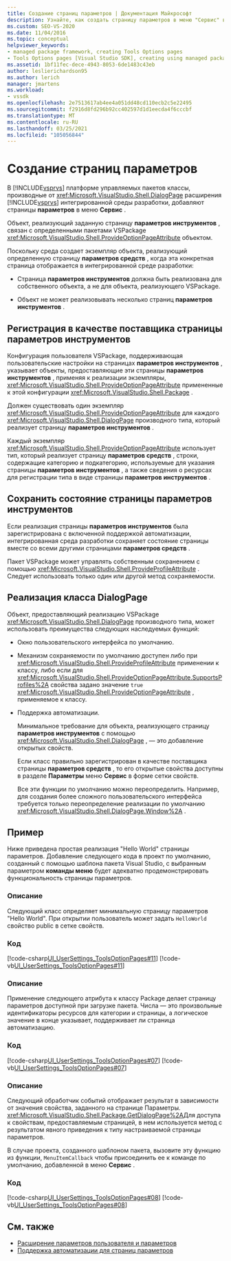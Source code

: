 ```yaml
---
title: Создание страниц параметров | Документация Майкрософт
description: Узнайте, как создать страницу параметров в меню "Сервис" в Visual Studio, реализовав класс DialogPage из управляемой платформы пакетов.
ms.custom: SEO-VS-2020
ms.date: 11/04/2016
ms.topic: conceptual
helpviewer_keywords:
- managed package framework, creating Tools Options pages
- Tools Options pages [Visual Studio SDK], creating using managed package framework
ms.assetid: 1bf11fec-dece-4943-8053-6de1483c43eb
author: leslierichardson95
ms.author: lerich
manager: jmartens
ms.workload:
- vssdk
ms.openlocfilehash: 2e7513617ab4ee4a051dd48cd110ecb2c5e22495
ms.sourcegitcommit: f2916d8fd296b92cc402597d1d1eecda4f6cccbf
ms.translationtype: MT
ms.contentlocale: ru-RU
ms.lasthandoff: 03/25/2021
ms.locfileid: "105056844"
---
```

# <a name="create-options-pages"></a>Создание страниц параметров
В [!INCLUDE[vsprvs](../../code-quality/includes/vsprvs_md.md)] платформе управляемых пакетов классы, производные от <xref:Microsoft.VisualStudio.Shell.DialogPage> расширения [!INCLUDE[vsprvs](../../code-quality/includes/vsprvs_md.md)] интегрированной среды разработки, добавляют страницы **параметров** в меню **Сервис** .

 Объект, реализующий заданную страницу **параметров инструментов** , связан с определенными пакетами VSPackage <xref:Microsoft.VisualStudio.Shell.ProvideOptionPageAttribute> объектом.

 Поскольку среда создает экземпляр объекта, реализующий определенную страницу **параметров средств** , когда эта конкретная страница отображается в интегрированной среде разработки:

- Страница **параметров инструментов** должна быть реализована для собственного объекта, а не для объекта, реализующего VSPackage.

- Объект не может реализовывать несколько страниц **параметров инструментов** .

## <a name="register-as-a-tools-options-page-provider"></a>Регистрация в качестве поставщика страницы параметров инструментов
 Конфигурация пользователя VSPackage, поддерживающая пользовательские настройки на страницах **параметров инструментов** , указывает объекты, предоставляющие эти страницы **параметров инструментов** , применяя к реализации экземпляры, <xref:Microsoft.VisualStudio.Shell.ProvideOptionPageAttribute> примененные к этой конфигурации <xref:Microsoft.VisualStudio.Shell.Package> .

 Должен существовать один экземпляр <xref:Microsoft.VisualStudio.Shell.ProvideOptionPageAttribute> для каждого <xref:Microsoft.VisualStudio.Shell.DialogPage> производного типа, который реализует страницу **параметров инструментов** .

 Каждый экземпляр <xref:Microsoft.VisualStudio.Shell.ProvideOptionPageAttribute> использует тип, который реализует страницу **параметров средств** , строки, содержащие категорию и подкатегорию, используемые для указания страницы **параметров инструментов** , а также сведения о ресурсах для регистрации типа в виде страницы **параметров инструментов** .

## <a name="persist-tools-options-page-state"></a>Сохранить состояние страницы параметров инструментов
 Если реализация страницы **параметров инструментов** была зарегистрирована с включенной поддержкой автоматизации, интегрированная среда разработки сохраняет состояние страницы вместе со всеми другими страницами **параметров средств** .

 Пакет VSPackage может управлять собственным сохранением с помощью <xref:Microsoft.VisualStudio.Shell.ProvideProfileAttribute> . Следует использовать только один или другой метод сохраняемости.

## <a name="implement-dialogpage-class"></a>Реализация класса DialogPage
 Объект, предоставляющий реализацию VSPackage <xref:Microsoft.VisualStudio.Shell.DialogPage> производного типа, может использовать преимущества следующих наследуемых функций:

- Окно пользовательского интерфейса по умолчанию.

- Механизм сохраняемости по умолчанию доступен либо при <xref:Microsoft.VisualStudio.Shell.ProvideProfileAttribute> применении к классу, либо если для <xref:Microsoft.VisualStudio.Shell.ProvideOptionPageAttribute.SupportsProfiles%2A> свойства задано значение `true` <xref:Microsoft.VisualStudio.Shell.ProvideOptionPageAttribute> , применяемое к классу.

- Поддержка автоматизации.

  Минимальное требование для объекта, реализующего страницу **параметров инструментов** с помощью <xref:Microsoft.VisualStudio.Shell.DialogPage> , — это добавление открытых свойств.

  Если класс правильно зарегистрирован в качестве поставщика страницы **параметров средств** , то его открытые свойства доступны в разделе **Параметры** меню **Сервис** в форме сетки свойств.

  Все эти функции по умолчанию можно переопределить. Например, для создания более сложного пользовательского интерфейса требуется только переопределение реализации по умолчанию <xref:Microsoft.VisualStudio.Shell.DialogPage.Window%2A> .

## <a name="example"></a>Пример
 Ниже приведена простая реализация "Hello World" страницы параметров. Добавление следующего кода в проект по умолчанию, созданный с помощью шаблона пакета Visual Studio, с выбранным параметром **команды меню** будет адекватно продемонстрировать функциональность страницы параметров.

### <a name="description"></a>Описание
 Следующий класс определяет минимальную страницу параметров "Hello World". При открытии пользователь может задать `HelloWorld` свойство public в сетке свойств.

### <a name="code"></a>Код
 [!code-csharp[UI_UserSettings_ToolsOptionPages#11](../../extensibility/internals/codesnippet/CSharp/creating-options-pages_1.cs)]
 [!code-vb[UI_UserSettings_ToolsOptionPages#11](../../extensibility/internals/codesnippet/VisualBasic/creating-options-pages_1.vb)]

### <a name="description"></a>Описание
 Применение следующего атрибута к классу Package делает страницу параметров доступной при загрузке пакета. Числа — это произвольные идентификаторы ресурсов для категории и страницы, а логическое значение в конце указывает, поддерживает ли страница автоматизацию.

### <a name="code"></a>Код
 [!code-csharp[UI_UserSettings_ToolsOptionPages#07](../../extensibility/internals/codesnippet/CSharp/creating-options-pages_2.cs)]
 [!code-vb[UI_UserSettings_ToolsOptionPages#07](../../extensibility/internals/codesnippet/VisualBasic/creating-options-pages_2.vb)]

### <a name="description"></a>Описание
 Следующий обработчик событий отображает результат в зависимости от значения свойства, заданного на странице Параметры. <xref:Microsoft.VisualStudio.Shell.Package.GetDialogPage%2A>Для доступа к свойствам, предоставляемым страницей, в нем используется метод с результатом явного приведения к типу настраиваемой страницы параметров.

 В случае проекта, созданного шаблоном пакета, вызовите эту функцию из функции, `MenuItemCallback` чтобы присоединить ее к команде по умолчанию, добавленной в меню **Сервис** .

### <a name="code"></a>Код
 [!code-csharp[UI_UserSettings_ToolsOptionPages#08](../../extensibility/internals/codesnippet/CSharp/creating-options-pages_3.cs)]
 [!code-vb[UI_UserSettings_ToolsOptionPages#08](../../extensibility/internals/codesnippet/VisualBasic/creating-options-pages_3.vb)]

## <a name="see-also"></a>См. также
- [Расширение параметров пользователя и параметров](../../extensibility/extending-user-settings-and-options.md)
- [Поддержка автоматизации для страниц параметров](../../extensibility/internals/automation-support-for-options-pages.md)
